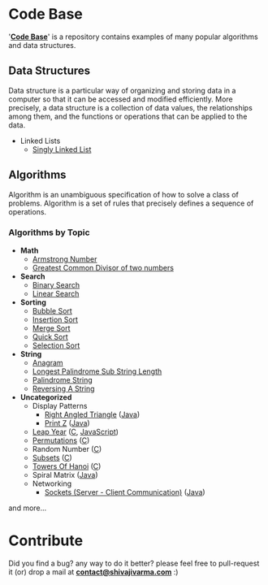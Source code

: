 Code Base
===========

'__[Code Base](http://shivajivarma.com/code-base)__' is a repository contains examples of many popular algorithms and data structures. 

## Data Structures

Data structure is a particular way of organizing and storing data in a computer so that it can be accessed and modified efficiently. More precisely, a data structure is a collection of data values, the relationships among them, and the functions or operations that can be applied to the data.

* Linked Lists
    * [Singly Linked List](http://shivajivarma.com/code-base/2018/05/27/singly-linked-list)

## Algorithms

Algorithm is an unambiguous specification of how to solve a class of problems. Algorithm is a set of rules that precisely defines a sequence of operations.

### Algorithms by Topic

* **Math**
    * [Armstrong Number](http://shivajivarma.com/code-base/2014/12/28/armstrong-number/)
    * [Greatest Common Divisor of two numbers](http://shivajivarma.com/code-base/2015/01/03/greatest-common-divisor/)
* **Search**
    * [Binary Search](http://shivajivarma.com/code-base/2015/01/05/binary-search/)
    * [Linear Search](http://shivajivarma.com/code-base/2015/01/05/linear-search/)
* **Sorting**
    * [Bubble Sort](http://shivajivarma.com/code-base/2014/12/28/bubble-sort/)
    * [Insertion Sort](http://shivajivarma.com/code-base/2014/12/28/insertion-sort/)
    * [Merge Sort](http://shivajivarma.com/code-base/2015/01/02/merge-sort/)
    * [Quick Sort](http://shivajivarma.com/code-base/2015/01/02/quick-sort/)
    * [Selection Sort](http://shivajivarma.com/code-base/2015/01/02/selection-sort/)
* **String**
	* [Anagram](http://shivajivarma.com/code-base/2014/12/28/anagram/)
    * [Longest Palindrome Sub String Length](http://shivajivarma.com/code-base/2014/12/30/longest-palindrome-substring-length/)
    * [Palindrome String](http://shivajivarma.com/code-base/2018/05/27/palindrome)
    * [Reversing A String](http://shivajivarma.com/code-base/2018/05/27/reversing-a-string)
* **Uncategorized**
	* Display Patterns
		* [Right Angled Triangle](http://shivajivarma.com/code-base/2017/10/23/display-patterns) ([Java](https://github.com/shivajivarma/codebase-java/blob/master/src/main/java/com/shivajivarma/codebase/display_patterns/DisplayPattern.java))
		* [Print Z](http://shivajivarma.com/code-base/2017/10/23/display-patterns) ([Java](https://github.com/shivajivarma/codebase-java/blob/master/src/main/java/com/shivajivarma/codebase/display_patterns/DisplayPattern.java))
	* [Leap Year](http://shivajivarma.com/code-base/2017/07/08/leap-year/) ([C](https://github.com/shivajivarma/codebase-c/blob/master/src/leap-year/leap-year.c), [JavaScript](https://github.com/shivajivarma/codebase-js/blob/master/leap-year/leap-year.js))
	* [Permutations](http://shivajivarma.com/code-base/2017/10/22/permutations/) ([C](https://github.com/shivajivarma/codebase-c/blob/master/src/permutations/permutations.c))
	* Random Number ([C](https://github.com/shivajivarma/codebase-c/blob/master/src/random-number/random-number.c))
	* [Subsets](https://shivajivarma.com/code-base/2018/05/10/subsets/) ([C](https://github.com/shivajivarma/codebase-c/blob/master/src/subsets/subsets.c))
	* [Towers Of Hanoi](http://shivajivarma.com/code-base/2017/10/23/towers-of-hanoi/) ([C](https://github.com/shivajivarma/codebase-c/blob/master/src/towers-of-hanoi/towers-of-hanoi.c))
	* Spiral Matrix ([Java](https://github.com/shivajivarma/codebase-java/blob/master/src/main/java/com/shivajivarma/codebase/spiral_matrix/SpiralMatrix.java))
	* Networking
		* [Sockets (Server - Client Communication)](http://shivajivarma.com/code-base/2017/10/23/sockets-server-client-communication/) ([Java](https://github.com/shivajivarma/codebase-java/tree/master/src/main/java/com/shivajivarma/codebase/network/sockets))

and more...

Contribute
==========
Did you find a bug? any way to do it better? please feel free to pull-request it (or) drop a mail at **contact@shivajivarma.com** :)
